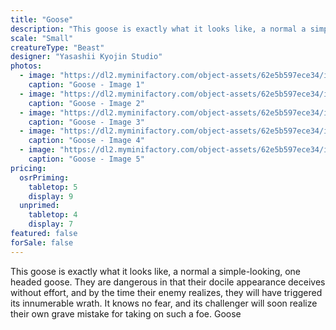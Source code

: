 ```yaml
---
title: "Goose"
description: "This goose is exactly what it looks like, a normal a simple-looking, one headed goose. They are dangerous in that their docile appearance deceives without effort, and by the time their enemy realizes, they will have triggered its innumerable wrath. It knows no fear, and its challenger will soon realize their own grave mistake for taking on such a foe. Goose"
scale: "Small"
creatureType: "Beast"
designer: "Yasashii Kyojin Studio"
photos:
  - image: "https://dl2.myminifactory.com/object-assets/62e5b597ece34/images/720X720-goose-01-ps.jpg"
    caption: "Goose - Image 1"
  - image: "https://dl2.myminifactory.com/object-assets/62e5b597ece34/images/720X720-goose.jpg"
    caption: "Goose - Image 2"
  - image: "https://dl2.myminifactory.com/object-assets/62e5b597ece34/images/720X720-goose2.jpg"
    caption: "Goose - Image 3"
  - image: "https://dl2.myminifactory.com/object-assets/62e5b597ece34/images/230X230-20240113-234232.tdf_65a4a21a8fc096.42026952-65a4a297721cd.jpg"
    caption: "Goose - Image 4"
  - image: "https://dl2.myminifactory.com/object-assets/62e5b597ece34/images/230X230-9oqxgarksuw.tdf_665250938868a4.89728704-665250ed9305e.jpg"
    caption: "Goose - Image 5"
pricing:
  osrPriming:
    tabletop: 5
    display: 9
  unprimed:
    tabletop: 4
    display: 7
featured: false
forSale: false
---
```


This goose is exactly what it looks like, a normal a simple-looking, one headed goose. They are dangerous in that their docile appearance deceives without effort, and by the time their enemy realizes, they will have triggered its innumerable wrath. It knows no fear, and its challenger will soon realize their own grave mistake for taking on such a foe. Goose